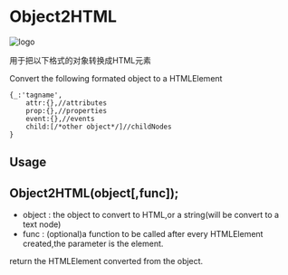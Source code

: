 # Object2HTML

![logo](https://jiajiajiang.github.io/staticRepo/Object2HTML/logo.png)

用于把以下格式的对象转换成HTML元素

Convert the following formated object to a HTMLElement

``````
{_:'tagname',
	attr:{},//attributes
	prop:{},//properties
	event:{},//events
	child:[/*other object*/]//childNodes
}
``````

## Usage


## Object2HTML(object[,func]);

* object : the object to convert to HTML,or a string(will be convert to a text node)
* func : (optional)a function to be called after every HTMLElement created,the parameter is the element.

return the HTMLElement converted from the object.
